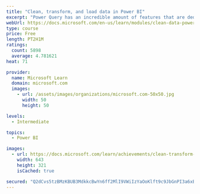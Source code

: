 ```yaml
---
title: "Clean, transform, and load data in Power BI"
excerpt: "Power Query has an incredible amount of features that are dedicated to helping you clean and prepare your data for analysis. You will learn how to simplify a complicated model, change data types, rename objects, and pivot data. You will also learn how to profile columns so that you know which columns have the valuable data that you’re seeking for deeper analytics."
webUrl: https://docs.microsoft.com/en-us/learn/modules/clean-data-power-bi/
type: course
price: Free
length: PT2H1M
ratings:
  count: 5898
  average: 4.781621
heat: 71

provider:
  name: Microsoft Learn
  domain: microsoft.com
  images:
    - url: /assets/images/organizations/microsoft.com-50x50.jpg
      width: 50
      height: 50

levels:
  - Intermediate

topics:
  - Power BI

images:
  - url: https://docs.microsoft.com/learn/achievements/clean-transform-and-load-data-in-power-bi-social.png
    width: 643
    height: 321
    isCached: true

secured: "Q2dCvs5tzBMzKBUB3MdkkcBwYn6ff2MlI9VWiIzYaOoKlft9c9JbGnPI3a6xBlB9DUo4tPORym1jIUefsv84tNp1Qd6W3HEfni7tAWeIHuUte2p8oUEZq6VNELxBz84XlH5S1Rr0JXrSJSUXSodEkPpMGJ6ql1Z/GddiuvaZftTGo1kT781/pdhZN0TqUDne/q2kdqAtcApHUb2TcP2XEDmXznQCTj7WZgV/uO7ZK0Cm580k6QLEN1aLIcY+5O65CzZa8y7muT+uJk5EquhWO4ujm3a7cI4Nud4mkxfYgTkZJc/x5fSb2NzpRUls3Ez9ejgYB/IINWcYCH7I6ArLou/h26R8nxjLWatr1H4tY0xO2VCNOjLcj0oGJ1EkfBJDynI+bMOUpJTxwMKmTajqEvYYF4/GwLw+TmatVgIjXc8=;I/cCR4A17T6Q2gDik3FZ+Q=="
---
```


